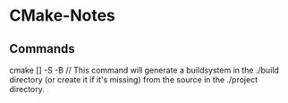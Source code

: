 # CMake-Notes


## Commands  
cmake [<options>] -S <path-to-source> -B <path-to-build> // This command will generate a buildsystem in the ./build directory (or create it if it's missing) from the source in the ./project directory.  
